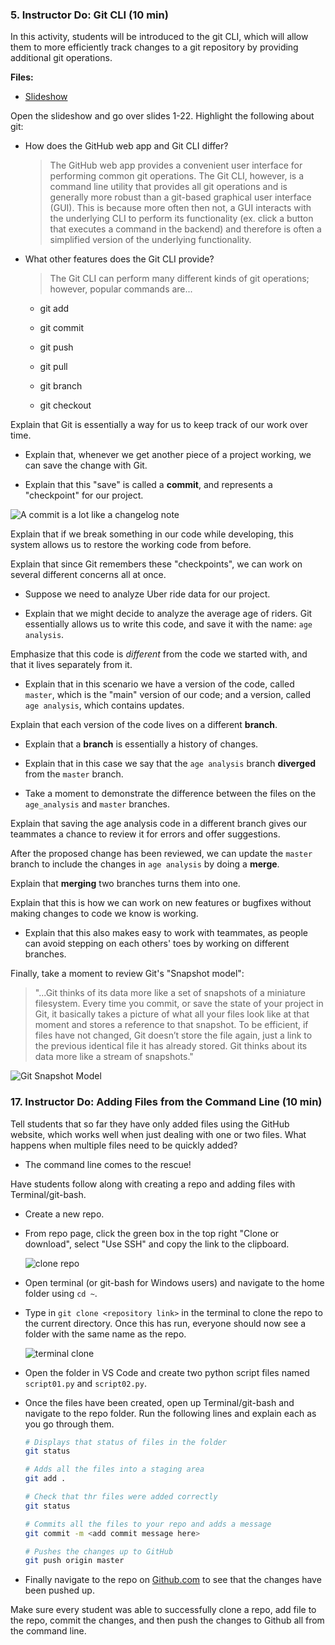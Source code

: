 ### 5. Instructor Do: Git CLI (10 min)

In this activity, students will be introduced to the git CLI, which will allow them to more efficiently track changes to a git repository by providing additional git operations.  

**Files:**

* [Slideshow](Resources/Intro_to_Git.pptx)

Open the slideshow and go over slides 1-22. Highlight the following about git:

* How does the GitHub web app and Git CLI differ?

  > The GitHub web app provides a convenient user interface for performing common git operations. The Git CLI, however, is a command line utility that provides all git operations and is generally more robust than a git-based graphical user interface (GUI). This is because more often then not, a GUI interacts with the underlying CLI to perform its functionality (ex. click a button that executes a command in the backend) and therefore is often a simplified version of the underlying functionality.

* What other features does the Git CLI provide?

  > The Git CLI can perform many different kinds of git operations; however, popular commands are...

    * git add

    * git commit

    * git push

    * git pull

    * git branch

    * git checkout

Explain that Git is essentially a way for us to keep track of our work over time.

* Explain that, whenever we get another piece of a project working, we can save the change with Git.

* Explain that this "save" is called a **commit**, and represents a "checkpoint" for our project.

![A commit is a lot like a changelog note](https://cdn-images-1.medium.com/max/1600/1*zj-d8TopjgBml2QVM-672w.jpeg)

Explain that if we break something in our code while developing, this system allows us to restore the working code from before.

Explain that since Git remembers these "checkpoints", we can work on several different concerns all at once.

* Suppose we need to analyze Uber ride data for our project.

* Explain that we might decide to analyze the average age of riders. Git essentially allows us to write this code, and save it with the name: `age analysis`.

Emphasize that this code is _different_ from the code we started with, and that it lives separately from it.

* Explain that in this scenario we have a version of the code, called `master`, which is the "main" version of our code; and a version, called `age analysis`, which contains updates.

Explain that each version of the code lives on a different **branch**.

* Explain that a **branch** is essentially a history of changes.

* Explain that in this case we say that the `age analysis` branch **diverged** from the `master` branch.

* Take a moment to demonstrate the difference between the files on the `age_analysis` and `master` branches.

Explain that saving the age analysis code in a different branch gives our teammates a chance to review it for errors and offer suggestions.

After the proposed change has been reviewed, we can update the `master` branch to include the changes in `age analysis` by doing a **merge**.

Explain that **merging** two branches turns them into one.

Explain that this is how we can work on new features or bugfixes without making changes to code we know is working.

* Explain that this also makes easy to work with teammates, as people can avoid stepping on each others' toes by working on different branches.

Finally, take a moment to review Git's "Snapshot model":

> "...Git thinks of its data more like a set of snapshots of a miniature filesystem. Every time you commit, or save the state of your project in Git, it basically takes a picture of what all your files look like at that moment and stores a reference to that snapshot. To be efficient, if files have not changed, Git doesn’t store the file again, just a link to the previous identical file it has already stored. Git thinks about its data more like a stream of snapshots."

![Git Snapshot Model](https://git-scm.com/book/en/v2/images/snapshots.png)

### 17. Instructor Do: Adding Files from the Command Line (10 min)

Tell students that so far they have only added files using the GitHub website, which works well when just dealing with one or two files. What happens when multiple files need to be quickly added?

* The command line comes to the rescue!

Have students follow along with creating a repo and adding files with Terminal/git-bash.

* Create a new repo.

* From repo page, click the green box in the top right "Clone or download", select "Use SSH" and copy the link to the clipboard.

  ![clone repo](Images/GitClone.gif)

* Open terminal (or git-bash for Windows users) and navigate to the home folder using `cd ~`.

* Type in `git clone <repository link>` in the terminal to clone the repo to the current directory. Once this has run, everyone should now see a folder with the same name as the repo.

    ![terminal clone](Images/GitClone_command.png)

* Open the folder in VS Code and create two python script files named `script01.py` and `script02.py`.

* Once the files have been created, open up Terminal/git-bash and navigate to the repo folder. Run the following lines and explain each as you go through them.

  ```bash
  # Displays that status of files in the folder
  git status

  # Adds all the files into a staging area
  git add .

  # Check that thr files were added correctly
  git status

  # Commits all the files to your repo and adds a message
  git commit -m <add commit message here>

  # Pushes the changes up to GitHub
  git push origin master
  ```

* Finally navigate to the repo on [Github.com](https://github.com/) to see that the changes have been pushed up.

Make sure every student was able to successfully clone a repo, add file to the repo, commit the changes, and then push the changes to Github all from the command line.
